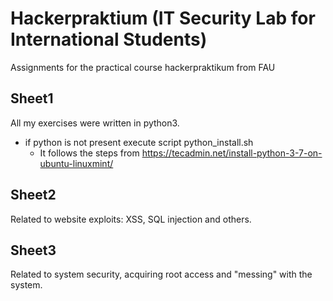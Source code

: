 # Hackerpraktium (IT Security Lab for International Students)
  Assignments for the practical course hackerpraktikum from FAU

## Sheet1
  All my exercises were written in python3.
  - if python is not present execute script python_install.sh
    - It follows the steps from https://tecadmin.net/install-python-3-7-on-ubuntu-linuxmint/
    
## Sheet2
  Related to website exploits: XSS, SQL injection and others.

## Sheet3
  Related to system security, acquiring root access and "messing" with the system.
